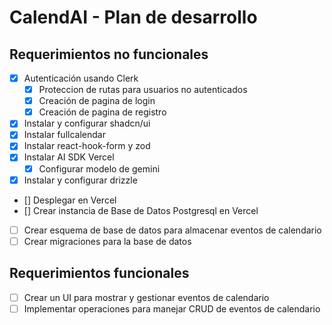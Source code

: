 
# CalendAI - Plan de desarrollo

## Requerimientos no funcionales

- [x] Autenticación usando Clerk
  - [x] Proteccion de rutas para usuarios no autenticados
  - [x] Creación de pagina de login
  - [x] Creación de pagina de registro
- [x] Instalar y configurar shadcn/ui
- [x] Instalar fullcalendar
- [x] Instalar react-hook-form y zod
- [x] Instalar AI SDK Vercel
  - [x] Configurar modelo de gemini
- [x] Instalar y configurar drizzle
- [] Desplegar en Vercel
- [] Crear instancia de Base de Datos Postgresql en Vercel
- [ ] Crear esquema de base de datos para almacenar eventos de calendario
- [ ] Crear migraciones para la base de datos

## Requerimientos funcionales

- [ ] Crear un UI para mostrar y gestionar eventos de calendario
- [ ] Implementar operaciones para manejar CRUD de eventos de calendario

<!-- - Create a database schema for storing calendar events
- Build a UI for displaying and managing calendar events
- Implement CRUD operations for calendar events
- Integrate with a natural language processing API for event parsing
- Add functionality to invite and manage event attendees
- Implement notifications for upcoming events
- Write unit tests for the calendar manager functionality
- Document the code and provide usage instructions -->